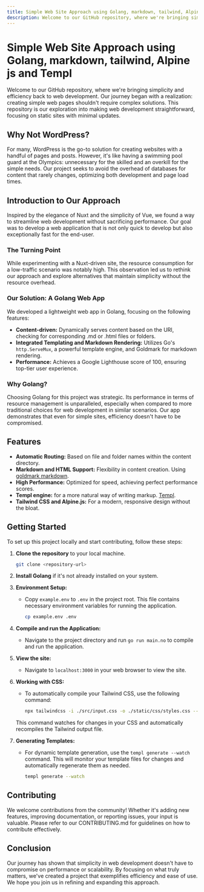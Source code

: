 ```yaml
---
title: Simple Web Site Approach using Golang, markdown, tailwind, Alpine js and Templ
description: Welcome to our GitHub repository, where we're bringing simplicity and efficiency back to web development.
---
```



# Simple Web Site Approach using Golang, markdown, tailwind, Alpine js and Templ

Welcome to our GitHub repository, where we're bringing simplicity and efficiency back to web development. Our journey
began with a realization: creating simple web pages shouldn't require complex solutions. This repository is our
exploration into making web development straightforward, focusing on static sites with minimal updates.

## Why Not WordPress?

For many, WordPress is the go-to solution for creating websites with a handful of pages and posts. However, it's like
having a swimming pool guard at the Olympics: unnecessary for the skilled and an overkill for the simple needs. Our
project seeks to avoid the overhead of databases for content that rarely changes, optimizing both development and page
load times.

## Introduction to Our Approach

Inspired by the elegance of Nuxt and the simplicity of Vue, we found a way to streamline web development without
sacrificing performance. Our goal was to develop a web application that is not only quick to develop but also
exceptionally fast for the end-user.

### The Turning Point

While experimenting with a Nuxt-driven site, the resource consumption for a low-traffic scenario was notably high. This
observation led us to rethink our approach and explore alternatives that maintain simplicity without the resource
overhead.

### Our Solution: A Golang Web App

We developed a lightweight web app in Golang, focusing on the following features:

- **Content-driven:** Dynamically serves content based on the URI, checking for corresponding .md or .html files or
  folders.
- **Integrated Templating and Markdown Rendering:** Utilizes Go's `http.ServeMux`, a powerful template engine, and
  Goldmark for markdown rendering.
- **Performance:** Achieves a Google Lighthouse score of 100, ensuring top-tier user experience.

### Why Golang?

Choosing Golang for this project was strategic. Its performance in terms of resource management is unparalleled,
especially when compared to more traditional choices for web development in similar scenarios. Our app demonstrates that
even for simple sites, efficiency doesn't have to be compromised.

## Features

- **Automatic Routing:** Based on file and folder names within the content directory.
- **Markdown and HTML Support:** Flexibility in content creation.
  Using [goldmark markdown](https://github.com/yuin/goldmark).
- **High Performance:** Optimized for speed, achieving perfect performance scores.
- **Templ engine:** for a more natural way of writing markup. [Templ](https://github.com/a-h/templ).
- **Tailwind CSS and Alpine.js:** For a modern, responsive design without the bloat.

## Getting Started

To set up this project locally and start contributing, follow these steps:

1. **Clone the repository** to your local machine.

    ```bash
    git clone <repository-url>
    ```

2. **Install Golang** if it's not already installed on your system.

3. **Environment Setup:**

    - Copy `example.env` to `.env` in the project root. This file contains necessary environment variables for running
      the application.

        ```bash
        cp example.env .env
        ```

4. **Compile and run the Application:**

    - Navigate to the project directory and run `go run main.no` to compile and run the application.

5. **View the site:**

    - Navigate to `localhost:3000` in your web browser to view the site.

6. **Working with CSS:**

    - To automatically compile your Tailwind CSS, use the following command:

         ```bash
         npx tailwindcss -i ./src/input.css -o ./static/css/styles.css --watch
         ```

   This command watches for changes in your CSS and automatically recompiles the Tailwind output file.

7. **Generating Templates:**

    - For dynamic template generation, use the `templ generate --watch` command. This will monitor your template files
      for changes and automatically regenerate them as needed.

        ```bash
        templ generate --watch
        ```

## Contributing

We welcome contributions from the community! Whether it's adding new features, improving documentation, or reporting
issues, your input is valuable. Please refer to our CONTRIBUTING.md for guidelines on how to contribute effectively.

## Conclusion

Our journey has shown that simplicity in web development doesn't have to compromise on performance or scalability. By
focusing on what truly matters, we've created a project that exemplifies efficiency and ease of use. We hope you join us
in refining and expanding this approach.
